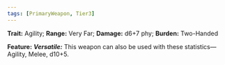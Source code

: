 ```yaml
---
tags: [PrimaryWeapon, Tier3]
---
```

**Trait:** Agility; **Range:** Very Far; **Damage:** d6+7 phy; **Burden:** Two-Handed

**Feature:** ***Versatile:*** This weapon can also be used with these statistics—Agility, Melee, d10+5.
